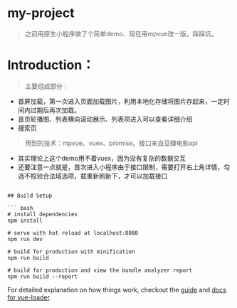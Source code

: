 # my-project

> 之前用原生小程序做了个简单demo、现在用mpvue改一版，踩踩坑。

# Introduction：

> 主要组成部分： 

* 首屏加载，第一次进入页面加载图片，利用本地化存储将图片存起来，一定时间内过期后再次加载。
* 首页轮播图、列表横向滚动展示、列表项进入可以查看详细介绍
* 搜索页


> 用到的技术：mpvue、vuex、promise。接口来自豆瓣电影api

* 其实理论上这个demo用不着vuex，因为没有复杂的数据交互
* 还要注意一点就是，首次进入小程序由于接口限制，需要打开右上角详情，勾选不校验合法域选项，载重新刷新下，才可以加载接口

```

## Build Setup

``` bash
# install dependencies
npm install

# serve with hot reload at localhost:8080
npm run dev

# build for production with minification
npm run build

# build for production and view the bundle analyzer report
npm run build --report
```

For detailed explanation on how things work, checkout the [guide](http://vuejs-templates.github.io/webpack/) and [docs for vue-loader](http://vuejs.github.io/vue-loader).
